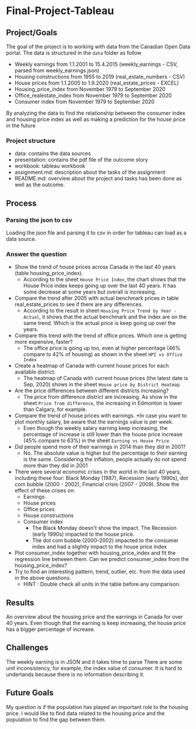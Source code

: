 # Final-Project-Tableau

## Project/Goals
The goal of the project is to working with data from the Canadian Open Data portal. The data is structured in the `data` folder as follow

- Weekly earnings from 1.1.2001 to 15.4.2015 (weekly_earnings - CSV, parsed from weekly_earnings.json)
- Housing constructions from 1955 to 2019 (real_estate_numbers - CSV)
- House prices from 1.1.2005 to 1.9.2020 (real_estate_prices - EXCEL)
- Housing_price_index from November 1979 to September 2020
- Office_realestate_index from November 1979 to September 2020
- Consumer index from November 1979 to September 2020

By analyzing the data to find the relationship between the consumer index and housing price index as well as making a prediction for the house price in the future
### Project structure
- data: contains the data sources
- presentation: contains the pdf file of the outcome story
- workbook: tableau workbook
- assignment.md: description about the tasks of the assignment
- README.md: overview about the project and tasks has been done as well as the outcome.
## Process
### Parsing the json to csv
Loading the json file and parsing it to csv in order for tableau can load as a data source.
### Answer the question
- Show the trend of house prices across Canada in the last 40 years (table housing_price_index).
  - According to the sheet `House Price Index`, the chart shows that the House Price index keeps going up over the last 40 years. It has some decrease at some years but overall is increasing.
- Compare the trend after 2005 with actual benchmark prices in table real_estate_prices to see if there are any differences.
  - According to the result in sheet `Housing Price Trend by Year - Actual`, it shows that the actual benchmark and the index are on the same trend. Which is the actual price is keep going up over the years.
- Compare this trend with the trend of office prices. Which one is getting more expensive, faster?
  - The office price is going up too, even at higher percentage (46% compare to 42% of housing) as shown in the sheet `HPI vs Office Index`
- Create a heatmap of Canada with current house prices for each available district.
  - The heatmap of Canada with current house prices (the latest date is Sep, 2020) shows in the sheet `House price by District Heatmap`
- Are the price differences between different districts increasing?
  - The price from difference district are increasing. As show in the sheet `Price from difference`, the increasing in Edmonton is lower than Calgary, for example.
- Compare the trend of house prices with earnings. *In case you want to plot monthly salary, be aware that the earnings value is per week.
    - Even though the weekly salary earning keep increasing, the percentage of increase is still lower than the house price increase (45% compare to 63%) in the sheet `Earning vs House Price`
- Did people spend more of their earnings in 2014 than they did in 2001?
    - No. The absolute value is higher but the percentage to their earning is the same. Considering the inflation, people actually do not spend more than they did in 2001
- There were several economic crises in the world in the last 40 years, including these four: Black Monday (1987), Recession (early 1990s), dot com bubble (2000 - 2002), Financial crisis (2007 - 2009). Show the effect of these crises on:
  - Earnings
  - House prices
  - Office prices
  - House constructions
  - Consumer index
    - The Black Monday doesn't show the impact. The Recession (early 1990s) impacted to the house price.
    - The dot com bubble (2000-2002) impacted to the consumer index and had a slightly impact to the house price index
- Plot consumer_index together with housing_price_index and fit the regression line between them. Can we predict consumer_index from the housing_price_index?
- Try to find an interesting pattern, trend, outlier, etc. from the data used in the above questions.
  - HINT : Double check all units in the table before any comparison.
## Results
An overview about the housing price and the earnings in Canada for over 40 years.
Even though that the earning is keep increasing, the house price has a bigger percentage of increase.

## Challenges 
The weekly earning is in JSON and it takes time to parse
There are some unit inconsistency, for example, the index value of consumer. It is hard to undertands because there is no information describing it.

## Future Goals
My question is if the population has played an important role to the housing price. I would like to find data related to the housing price and the population to find the gap between them.
